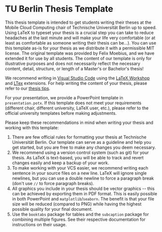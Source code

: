 # TU Berlin Thesis Template

This thesis template is intended to get students writing their theses at the Mobile Cloud Computing chair of Technische Universität Berlin up to speed.
Using LaTeX to typeset your thesis is a crucial step you can take to reduce headaches at the last minute and will make your life very comfortable (or at least as comfortable as someone writing their thesis can be...).
You can use this template as-is for your thesis as we distribute it with a permissible MIT license.
The original template was provided by Felix Moebius, and we have extended it for use by all students.
The content of our template is only for illustrative purposes and does not necessarily reflect the necessary content, detail, structure, or length of a Master's or Bachelor's thesis!

We recommend writing in [Visual Studio Code](https://code.visualstudio.com/) using the [LaTeX Workshop](https://marketplace.visualstudio.com/items?itemName=James-Yu.latex-workshop) and [LTex](https://marketplace.visualstudio.com/items?itemName=valentjn.vscode-ltex) extensions.
For help writing the content of your thesis, please refer to our [thesis tips](https://github.com/pfandzelter/thesis-tips).

For your presentation, we provide a PowerPoint template in `presentation.potx`.
If this template does not meet your requirements (different chair, different university, LaTeX user, etc.), please refer to the official university templates before making adjustments.

Please keep these recommendations in mind when writing your thesis and working with this template:

1. There are few official rules for formatting your thesis at Technische Universität Berlin. Our template can serve as a guideline and help you get started, but you are free to make any changes you deem necessary.
1. We recommend using a version control system (such as git) for your thesis. As LaTeX is text-based, you will be able to track and revert changes easily and keep a backup of your work.
1. To make working with your VCS easier, we recommend writing each sentence in your source files on a new line. LaTeX will ignore single newlines, but you can use a double newline to force a paragraph break (don't use `//` to force paragraph breaks).
1. All graphics you include in your thesis should be vector graphics -- this can be achieved by exporting them in PDF format. This is easily possible in both PowerPoint and `matplotlib`/`seaborn`. The benefit is that your file size will be reduced (compared to PNG) while having the highest possible quality for your final document.
1. Use the `booktabs` package for tables and the `subcaption` package for combining multiple figures. See their respective documentation for instructions on their usage.
